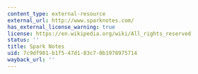```yaml
---
content_type: external-resource
external_url: http://www.sparknotes.com/
has_external_license_warning: true
license: https://en.wikipedia.org/wiki/All_rights_reserved
status: ''
title: Spark Notes
uid: 7c9df981-b1f5-47d1-83c7-0b1978975714
wayback_url: ''
---
```

